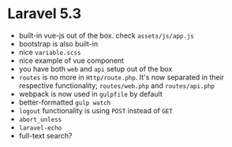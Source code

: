 # Laravel 5.3
- built-in vue-js out of the box. check `assets/js/app.js`
- bootstrap is also built-in
- nice `variable.scss`
- nice example of vue component
- you have both `web` and `api` setup out of the box
- `routes` is no more in `Http/route.php`. It's now separated in their respective functionality; `routes/web.php` and `routes/api.php`
- webpack is now used in `gulpfile` by default
- better-formatted `gulp watch`
- `logout` functionality is using `POST` instead of `GET`
- `abort_unless`
- `laravel-echo`
- full-text search?